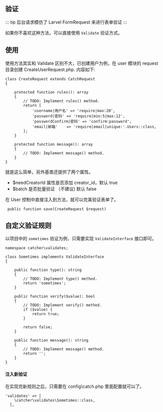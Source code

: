 ## 验证
::: tip
后台请求模仿了 Larvel FormRequest 来进行表单验证
:::

如果你不喜欢这种方法，可以直接使用 `Validate` 验证方式。

## 使用

使用方法其实和 Validate 区别不大，已创建用户为例，在 user 模块的 request 目录创建 CreateUserRequest.php. 内容如下:

```
class CreateRequest extends CatchRequest
{

    protected function rules(): array
    {
        // TODO: Implement rules() method.
        return [
            'username|用户名' => 'require|max:20',
            'password|密码' => 'require|min:5|max:12',
            'passwordConfirm|密码' => 'confirm:password',
            'email|邮箱'    => 'require|email|unique:'.Users::class,
        ];
    }

    protected function message(): array
    {
        // TODO: Implement message() method.
    }
}
```
就是这么简单，另外基类还提供了两个属性。

- $needCreatorId  属性是否添加 creator_id，默认 true
- $batch 是否批量验证 （不建议) 默认 false

在 User 控制中直接注入到方法，就可以完美验证表单了。
```
 public function save(CreateRequest $request)
```

## 自定义验证规则
以项目中的 `sometimes` 验证为例，只需要实现 `ValidateInterface` 接口即可。  
```
namespace catcher\validates;

class Sometimes implements ValidateInterface
{

    public function type(): string
    {
        // TODO: Implement type() method.
        return 'sometimes';
    }

    public function verify($value): bool
    {
        // TODO: Implement verify() method.
        if ($value) {
            return true;
        }

        return false;
    }

    public function message(): string
    {
        // TODO: Implement message() method.
        return '';
    }
}

```
#### 注入新验证
在实现完新规则之后，只需要在 config\catch.php 里面配置就可以了。

```
'validates' => [
    \catcher\validates\Sometimes::class,
  ],
```
